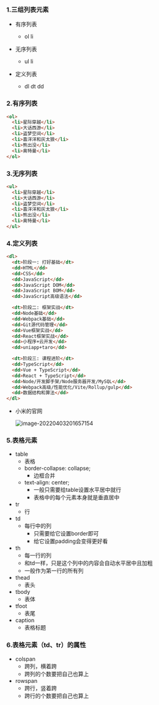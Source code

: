 ### 1.三组列表元素

- 有序列表
  - ol li
- 无序列表

  - ul li
- 定义列表

  - dl dt dd

### 2.有序列表

```html
<ol>
  <li>星际穿越</li>
  <li>大话西游</li>
  <li>盗梦空间</li>
  <li>喜洋洋和灰太狼</li>
  <li>熊出没</li>
  <li>奥特曼</li>
</ol>
```

### 3.无序列表

```html
<ul>
  <li>星际穿越</li>
  <li>大话西游</li>
  <li>盗梦空间</li>
  <li>喜洋洋和灰太狼</li>
  <li>熊出没</li>
  <li>奥特曼</li>
</ul>
```

### 4.定义列表

```html
<dl>
  <dt>阶段一: 打好基础</dt>
  <dd>HTML</dd>
  <dd>CSS</dd>
  <dd>JavaScript</dd>
  <dd>JavaScript DOM</dd>
  <dd>JavaScript BOM</dd>
  <dd>JavaScript高级语法</dd>

  <dt>阶段二: 框架实战</dt>
  <dd>Node基础</dd>
  <dd>Webpack基础</dd>
  <dd>Git源代码管理</dd>
  <dd>Vue框架实战</dd>
  <dd>React框架实战</dd>
  <dd>小程序+云开发</dd>
  <dd>uniapp+taro</dd>

  <dt>阶段三: 课程进阶</dt>
  <dd>TypeScript</dd>
  <dd>Vue + TypeScript</dd>
  <dd>React + TypeScript</dd>
  <dd>Node/开发脚手架/Node服务器开发/MySQL</dd>
  <dd>Webpack高级/性能优化/Vite/Rollup/gulp</dd>
  <dd>数据结构和算法</dd>
</dl>
```

- 小米的官网

  ![image-20220403201657154](https://s2.loli.net/2022/04/03/FQD43Yza7WgnCi1.png)

### 5.表格元素

- table
  - 表格
  - border-collapse: collapse;
    - 边框合并
  - text-align: center;
    - 一般只需要给table设置水平居中就行
    - 表格中的每个元素本身就是垂直居中
- tr
  - 行
- td
  - 每行中的列
    - 只需要给它设置border即可
    - 给它设置padding会变得更好看
- th
  - 每一行的列
  - 和td一样，只是这个列中的内容会自动水平居中且加粗
  - 一般作为第一行的所有列
- thead
  - 表头
- tbody
  - 表体
- tfoot
  - 表尾
- caption
  - 表格标题

### 6.表格元素（td、tr）的属性

- colspan
  - 跨列，横着跨
  - 跨列的个数要把自己也算上
- rowspan
  - 跨行，竖着跨
  - 跨行的个数要把自己也算上